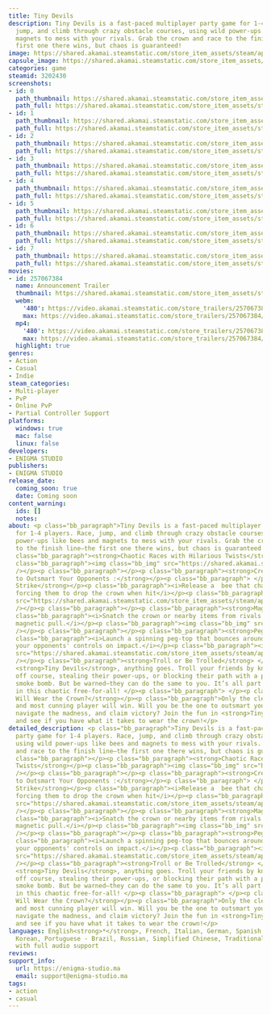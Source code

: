 ```yaml
---
title: Tiny Devils
description: Tiny Devils is a fast-paced multiplayer party game for 1-4 players. Race,
  jump, and climb through crazy obstacle courses, using wild power-ups like bees and
  magnets to mess with your rivals. Grab the crown and race to the finish line—the
  first one there wins, but chaos is guaranteed!
image: https://shared.akamai.steamstatic.com/store_item_assets/steam/apps/3202430/header.jpg?t=1730291650
capsule_image: https://shared.akamai.steamstatic.com/store_item_assets/steam/apps/3202430/c7bd40c8b0730cf74ee37cc265a00bfce616ddc7/capsule_231x87.jpg?t=1730291650
categories: game
steamid: 3202430
screenshots:
- id: 0
  path_thumbnail: https://shared.akamai.steamstatic.com/store_item_assets/steam/apps/3202430/ss_e403c7ece7ab50b1d35048b8b302d8ee0f5699e5.600x338.jpg?t=1730291650
  path_full: https://shared.akamai.steamstatic.com/store_item_assets/steam/apps/3202430/ss_e403c7ece7ab50b1d35048b8b302d8ee0f5699e5.1920x1080.jpg?t=1730291650
- id: 1
  path_thumbnail: https://shared.akamai.steamstatic.com/store_item_assets/steam/apps/3202430/ss_7e36f9d26b68013fd826160e7503678bdbed0663.600x338.jpg?t=1730291650
  path_full: https://shared.akamai.steamstatic.com/store_item_assets/steam/apps/3202430/ss_7e36f9d26b68013fd826160e7503678bdbed0663.1920x1080.jpg?t=1730291650
- id: 2
  path_thumbnail: https://shared.akamai.steamstatic.com/store_item_assets/steam/apps/3202430/ss_ef2533d30096c885df2f1766ccb4531218ed7888.600x338.jpg?t=1730291650
  path_full: https://shared.akamai.steamstatic.com/store_item_assets/steam/apps/3202430/ss_ef2533d30096c885df2f1766ccb4531218ed7888.1920x1080.jpg?t=1730291650
- id: 3
  path_thumbnail: https://shared.akamai.steamstatic.com/store_item_assets/steam/apps/3202430/ss_9ab4b20afa5b95d05d4f645aa83cbd45e1596ebd.600x338.jpg?t=1730291650
  path_full: https://shared.akamai.steamstatic.com/store_item_assets/steam/apps/3202430/ss_9ab4b20afa5b95d05d4f645aa83cbd45e1596ebd.1920x1080.jpg?t=1730291650
- id: 4
  path_thumbnail: https://shared.akamai.steamstatic.com/store_item_assets/steam/apps/3202430/ss_9130f7eadce2ad54f2ed5479a98f15a2b9f0c312.600x338.jpg?t=1730291650
  path_full: https://shared.akamai.steamstatic.com/store_item_assets/steam/apps/3202430/ss_9130f7eadce2ad54f2ed5479a98f15a2b9f0c312.1920x1080.jpg?t=1730291650
- id: 5
  path_thumbnail: https://shared.akamai.steamstatic.com/store_item_assets/steam/apps/3202430/ss_e98f10cbd8235a555b6eeee4bde1f3a1bd08631c.600x338.jpg?t=1730291650
  path_full: https://shared.akamai.steamstatic.com/store_item_assets/steam/apps/3202430/ss_e98f10cbd8235a555b6eeee4bde1f3a1bd08631c.1920x1080.jpg?t=1730291650
- id: 6
  path_thumbnail: https://shared.akamai.steamstatic.com/store_item_assets/steam/apps/3202430/ss_0f1ec5dcc5cf15f64d5f54fb48a7ec1ba78eff2c.600x338.jpg?t=1730291650
  path_full: https://shared.akamai.steamstatic.com/store_item_assets/steam/apps/3202430/ss_0f1ec5dcc5cf15f64d5f54fb48a7ec1ba78eff2c.1920x1080.jpg?t=1730291650
- id: 7
  path_thumbnail: https://shared.akamai.steamstatic.com/store_item_assets/steam/apps/3202430/ss_f145eec3214db1cfdf4aee0eb06f38f4758770b8.600x338.jpg?t=1730291650
  path_full: https://shared.akamai.steamstatic.com/store_item_assets/steam/apps/3202430/ss_f145eec3214db1cfdf4aee0eb06f38f4758770b8.1920x1080.jpg?t=1730291650
movies:
- id: 257067384
  name: Announcement Trailer
  thumbnail: https://shared.akamai.steamstatic.com/store_item_assets/steam/apps/257067384/71ce71a4c8063761d35e7573ed8c2d2932fcf6a6/movie_600x337.jpg?t=1730290850
  webm:
    '480': https://video.akamai.steamstatic.com/store_trailers/257067384/movie480_vp9.webm?t=1730290850
    max: https://video.akamai.steamstatic.com/store_trailers/257067384/movie_max_vp9.webm?t=1730290850
  mp4:
    '480': https://video.akamai.steamstatic.com/store_trailers/257067384/movie480.mp4?t=1730290850
    max: https://video.akamai.steamstatic.com/store_trailers/257067384/movie_max.mp4?t=1730290850
  highlight: true
genres:
- Action
- Casual
- Indie
steam_categories:
- Multi-player
- PvP
- Online PvP
- Partial Controller Support
platforms:
  windows: true
  mac: false
  linux: false
developers:
- ENIGMA STUDIO
publishers:
- ENIGMA STUDIO
release_date:
  coming_soon: true
  date: Coming soon
content_warning:
  ids: []
  notes:
about: <p class="bb_paragraph">Tiny Devils is a fast-paced multiplayer party game
  for 1-4 players. Race, jump, and climb through crazy obstacle courses, using wild
  power-ups like bees and magnets to mess with your rivals. Grab the crown and race
  to the finish line—the first one there wins, but chaos is guaranteed! </p><p class="bb_paragraph"></p><p
  class="bb_paragraph"><strong>Chaotic Races with Hilarious Twists</strong></p><p
  class="bb_paragraph"><img class="bb_img" src="https://shared.akamai.steamstatic.com/store_item_assets/steam/apps/3202430/extras/choas.gif?t=1730291650"
  /></p><p class="bb_paragraph"></p><p class="bb_paragraph"><strong>Creative Power-Ups
  to Outsmart Your Opponents :</strong></p><p class="bb_paragraph"> </p><p class="bb_paragraph"><strong>Bee
  Strike</strong></p><p class="bb_paragraph"><i>Release a  bee that chases down players,
  forcing them to drop the crown when hit</i></p><p class="bb_paragraph"><img class="bb_img"
  src="https://shared.akamai.steamstatic.com/store_item_assets/steam/apps/3202430/extras/bee.gif?t=1730291650"
  /></p><p class="bb_paragraph"></p><p class="bb_paragraph"><strong>Magnet Madness</strong></p><p
  class="bb_paragraph"><i>Snatch the crown or nearby items from rivals with a powerful
  magnetic pull.</i></p><p class="bb_paragraph"><img class="bb_img" src="https://shared.akamai.steamstatic.com/store_item_assets/steam/apps/3202430/extras/magnet.gif?t=1730291650"
  /></p><p class="bb_paragraph"></p><p class="bb_paragraph"><strong>Peg-Top Flip</strong></p><p
  class="bb_paragraph"><i>Launch a spinning peg-top that bounces around the map, flipping
  your opponents' controls on impact.</i></p><p class="bb_paragraph"><img class="bb_img"
  src="https://shared.akamai.steamstatic.com/store_item_assets/steam/apps/3202430/extras/spinetop.gif?t=1730291650"
  /></p><p class="bb_paragraph"><strong>Troll or Be Trolled</strong> </p><p class="bb_paragraph">In
  <strong>Tiny Devils</strong>, anything goes. Troll your friends by knocking them
  off course, stealing their power-ups, or blocking their path with a perfectly timed
  smoke bomb. But be warned—they can do the same to you. It’s all part of the game
  in this chaotic free-for-all! </p><p class="bb_paragraph"> </p><p class="bb_paragraph"><strong>Who
  Will Wear the Crown?</strong></p><p class="bb_paragraph">Only the cleverest, quickest,
  and most cunning player will win. Will you be the one to outsmart your friends,
  navigate the madness, and claim victory? Join the fun in <strong>Tiny Devils</strong>
  and see if you have what it takes to wear the crown!</p>
detailed_description: <p class="bb_paragraph">Tiny Devils is a fast-paced multiplayer
  party game for 1-4 players. Race, jump, and climb through crazy obstacle courses,
  using wild power-ups like bees and magnets to mess with your rivals. Grab the crown
  and race to the finish line—the first one there wins, but chaos is guaranteed! </p><p
  class="bb_paragraph"></p><p class="bb_paragraph"><strong>Chaotic Races with Hilarious
  Twists</strong></p><p class="bb_paragraph"><img class="bb_img" src="https://shared.akamai.steamstatic.com/store_item_assets/steam/apps/3202430/extras/choas.gif?t=1730291650"
  /></p><p class="bb_paragraph"></p><p class="bb_paragraph"><strong>Creative Power-Ups
  to Outsmart Your Opponents :</strong></p><p class="bb_paragraph"> </p><p class="bb_paragraph"><strong>Bee
  Strike</strong></p><p class="bb_paragraph"><i>Release a  bee that chases down players,
  forcing them to drop the crown when hit</i></p><p class="bb_paragraph"><img class="bb_img"
  src="https://shared.akamai.steamstatic.com/store_item_assets/steam/apps/3202430/extras/bee.gif?t=1730291650"
  /></p><p class="bb_paragraph"></p><p class="bb_paragraph"><strong>Magnet Madness</strong></p><p
  class="bb_paragraph"><i>Snatch the crown or nearby items from rivals with a powerful
  magnetic pull.</i></p><p class="bb_paragraph"><img class="bb_img" src="https://shared.akamai.steamstatic.com/store_item_assets/steam/apps/3202430/extras/magnet.gif?t=1730291650"
  /></p><p class="bb_paragraph"></p><p class="bb_paragraph"><strong>Peg-Top Flip</strong></p><p
  class="bb_paragraph"><i>Launch a spinning peg-top that bounces around the map, flipping
  your opponents' controls on impact.</i></p><p class="bb_paragraph"><img class="bb_img"
  src="https://shared.akamai.steamstatic.com/store_item_assets/steam/apps/3202430/extras/spinetop.gif?t=1730291650"
  /></p><p class="bb_paragraph"><strong>Troll or Be Trolled</strong> </p><p class="bb_paragraph">In
  <strong>Tiny Devils</strong>, anything goes. Troll your friends by knocking them
  off course, stealing their power-ups, or blocking their path with a perfectly timed
  smoke bomb. But be warned—they can do the same to you. It’s all part of the game
  in this chaotic free-for-all! </p><p class="bb_paragraph"> </p><p class="bb_paragraph"><strong>Who
  Will Wear the Crown?</strong></p><p class="bb_paragraph">Only the cleverest, quickest,
  and most cunning player will win. Will you be the one to outsmart your friends,
  navigate the madness, and claim victory? Join the fun in <strong>Tiny Devils</strong>
  and see if you have what it takes to wear the crown!</p>
languages: English<strong>*</strong>, French, Italian, German, Spanish - Spain, Japanese,
  Korean, Portuguese - Brazil, Russian, Simplified Chinese, Traditional Chinese<br><strong>*</strong>languages
  with full audio support
reviews:
support_info:
  url: https://enigma-studio.ma
  email: support@enigma-studio.ma
tags:
- action
- casual
---
```

